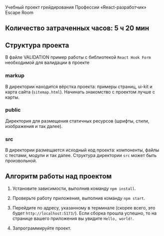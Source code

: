 Учебный проект грейдирования Профессии «React-разработчик» Escape Room

## Количество затраченных часов: 5 ч 20 мин

## Структура проекта

В файле VALIDATION пример работы с библиотекой `React Hook Form` необходимой для валидации в проекте

### markup

В директории находится вёрстка проекта: примеры страниц, ui-kit и карта сайта (`sitemap.html`). Начинать знакомство с проектом лучше с карты.

### public

Директория для размещения статичных ресурсов (шрифты, стили, изображения и так далее).

### src

В директории размещается исходный код проекта: компоненты, файлы с тестами, модули и так далее. Структура директории `src` может быть произвольной.

## Алгоритм работы над проектом

1. Установите зависимости, выполнив команду `npm install`.

2. Проверьте работу приложения, выполнив команду `npm start`.

3. Перейдите по адресу, указанному в терминале (скорее всего, это будет `http://localhost:5173/`). Если сборка прошла успешно, то на странице вашего приложения вы увидите `Hello, world!`.

4. Запрограммируйте проект.
